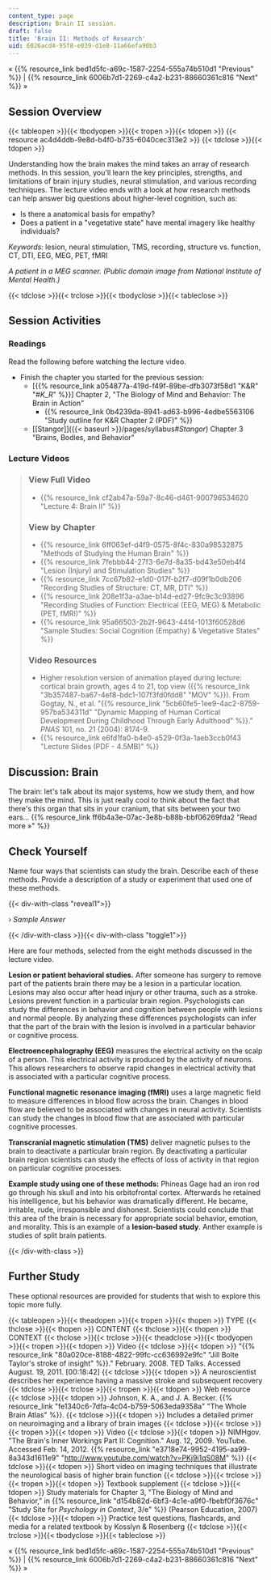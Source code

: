 ```yaml
---
content_type: page
description: Brain II session.
draft: false
title: 'Brain II: Methods of Research'
uid: 6026acd4-95f8-e039-d1e8-11a66efa90b3
---
```

« {{% resource_link bed1d5fc-a69c-1587-2254-555a74b510d1 "Previous" %}} | {{% resource_link 6006b7d1-2269-c4a2-b231-88660361c816 "Next" %}} »

## Session Overview

{{< tableopen >}}{{< tbodyopen >}}{{< tropen >}}{{< tdopen >}}
{{< resource ac4d4ddb-9e8d-b4f0-b735-6040cec313e2 >}}
{{< tdclose >}}{{< tdopen >}}

Understanding how the brain makes the mind takes an array of research methods. In this session, you'll learn the key principles, strengths, and limitations of brain injury studies, neural stimulation, and various recording techniques. The lecture video ends with a look at how research methods can help answer big questions about higher-level cognition, such as:

- Is there a anatomical basis for empathy?
- Does a patient in a "vegetative state" have mental imagery like healthy individuals?

_Keywords:_ lesion, neural stimulation, TMS, recording, structure vs. function, CT, DTI, EEG, MEG, PET, fMRI

_A patient in a MEG scanner. (Public domain image from National Institute of Mental Health.)_

{{< tdclose >}}{{< trclose >}}{{< tbodyclose >}}{{< tableclose >}}

## Session Activities

### Readings

Read the following before watching the lecture video.

- Finish the chapter you started for the previous session:
    - \[{{% resource_link a054877a-419d-f49f-89be-dfb3073f58d1 "K&R" "#_K_R_" %}}\] Chapter 2, "The Biology of Mind and Behavior: The Brain in Action"
        - {{% resource_link 0b4239da-8941-ad63-b996-4edbe5563106 "Study outline for K&R Chapter 2 (PDF)" %}}
    - \[\[Stangor\]\]({{< baseurl >}}/pages/syllabus#_Stangor_) Chapter 3 "Brains, Bodies, and Behavior"

### Lecture Videos

> ### View Full Video
> 
> - {{% resource_link cf2ab47a-59a7-8c46-d461-900796534620 "Lecture 4: Brain II" %}}
> 
> ### View by Chapter
> 
> - {{% resource_link 6ff063ef-d4f9-0575-8f4c-830a98532875 "Methods of Studying the Human Brain" %}}
> - {{% resource_link 7febbb44-27f3-6e7d-8a35-bd43e50eb4f4 "Lesion (Injury) and Stimulation Studies" %}}
> - {{% resource_link 7cc67b82-e1d0-017f-b2f7-d09f1b0db206 "Recording Studies of Structure: CT, MR, DTI" %}}
> - {{% resource_link 208e1f3a-a3ae-b14d-ed27-9fc9c3c93896 "Recording Studies of Function: Electrical (EEG, MEG) & Metabolic (PET, fMRI)" %}}
> - {{% resource_link 95a66503-2b2f-9643-44f4-1013f60528d6 "Sample Studies: Social Cognition (Empathy) & Vegetative States" %}}
> 
> ### Video Resources
> 
> - Higher resolution version of animation played during lecture: cortical brain growth, ages 4 to 21, top view ({{% resource_link "3b357487-ba67-4ef8-bdc1-107f3fd0fdd8" "MOV" %}}). From Gogtay, N., et al. "{{% resource_link "5cb60fe5-1ee9-4ac2-8759-957ba534311d" "Dynamic Mapping of Human Cortical Development During Childhood Through Early Adulthood" %}}." _PNAS_ 101, no. 21 (2004): 8174-9.
> - {{% resource_link e6fd1fa0-b4e0-a529-0f3a-1aeb3ccb0f43 "Lecture Slides (PDF - 4.5MB)" %}}

## Discussion: Brain

The brain: let's talk about its major systems, how we study them, and how they make the mind. This is just really cool to think about the fact that there's this organ that sits in your cranium, that sits between your two ears… {{% resource_link ff6b4a3e-07ac-3e8b-b88b-bbf06269fda2 "Read more »" %}}

## Check Yourself

Name four ways that scientists can study the brain. Describe each of these methods. Provide a description of a study or experiment that used one of these methods.

{{< div-with-class "reveal1">}}

› _Sample Answer_

{{< /div-with-class >}}{{< div-with-class "toggle1">}}

Here are four methods, selected from the eight methods discussed in the lecture video.

**Lesion or patient behavioral studies.** After someone has surgery to remove part of the patients brain there may be a lesion in a particular location. Lesions may also occur after head injury or other trauma, such as a stroke. Lesions prevent function in a particular brain region. Psychologists can study the differences in behavior and cognition between people with lesions and normal people. By analyzing these differences psychologists can infer that the part of the brain with the lesion is involved in a particular behavior or cognitive process.

**Electroencephalography (EEG)** measures the electrical activity on the scalp of a person. This electrical activity is produced by the activity of neurons. This allows researchers to observe rapid changes in electrical activity that is associated with a particular cognitive process.

**Functional magnetic resonance imaging (fMRI)** uses a large magnetic field to measure differences in blood flow across the brain. Changes in blood flow are believed to be associated with changes in neural activity. Scientists can study the changes in blood flow that are associated with particular cognitive processes.

**Transcranial magnetic stimulation (TMS)** deliver magnetic pulses to the brain to deactivate a particular brain region. By deactivating a particular brain region scientists can study the effects of loss of activity in that region on particular cognitive processes.

**Example study using one of these methods:** Phineas Gage had an iron rod go through his skull and into his orbitofrontal cortex. Afterwards he retained his intelligence, but his behavior was dramatically different. He became, irritable, rude, irresponsible and dishonest. Scientists could conclude that this area of the brain is necessary for appropriate social behavior, emotion, and morality. This is an example of a **lesion-based study**. Anther example is studies of split brain patients.

{{< /div-with-class >}}

## Further Study

These optional resources are provided for students that wish to explore this topic more fully.

{{< tableopen >}}{{< theadopen >}}{{< tropen >}}{{< thopen >}}
TYPE
{{< thclose >}}{{< thopen >}}
CONTENT
{{< thclose >}}{{< thopen >}}
CONTEXT
{{< thclose >}}{{< trclose >}}{{< theadclose >}}{{< tbodyopen >}}{{< tropen >}}{{< tdopen >}}
Video
{{< tdclose >}}{{< tdopen >}}
"{{% resource_link "80a020ce-8188-4822-99fc-cc636992e9fc" "Jill Bolte Taylor's stroke of insight" %}}." February. 2008. TED Talks. Accessed August. 19, 2011. \[00:18:42\]
{{< tdclose >}}{{< tdopen >}}
A neuroscientist describes her experience having a massive stroke and subsequent recovery
{{< tdclose >}}{{< trclose >}}{{< tropen >}}{{< tdopen >}}
Web resource
{{< tdclose >}}{{< tdopen >}}
Johnson, K. A., and J. A. Becker. {{% resource_link "fe1340c6-7dfa-4c04-b759-5063eda9358a" "The Whole Brain Atlas" %}}.
{{< tdclose >}}{{< tdopen >}}
Includes a detailed primer on neuroimaging and a library of brain images
{{< tdclose >}}{{< trclose >}}{{< tropen >}}{{< tdopen >}}
Video
{{< tdclose >}}{{< tdopen >}}
NIMHgov. "The Brain's Inner Workings Part II: Cognition." Aug. 12, 2009. YouTube. Accessed Feb. 14, 2012. {{% resource_link "e3718e74-9952-4195-aa99-8a343d1611e9" "http://www.youtube.com/watch?v=PKj9i1qS08M" %}}
{{< tdclose >}}{{< tdopen >}}
Short video on imaging techniques that illustrate the neurological basis of higher brain function
{{< tdclose >}}{{< trclose >}}{{< tropen >}}{{< tdopen >}}
Textbook supplement
{{< tdclose >}}{{< tdopen >}}
Study materials for Chapter 3, "The Biology of Mind and Behavior," in {{% resource_link "d154b82d-6bf3-4c1e-a9f0-fbebf0f3676c" "Study Site for _Psychology in Context_, 3/e" %}} (Pearson Education, 2007)
{{< tdclose >}}{{< tdopen >}}
Practice test questions, flashcards, and media for a related textbook by Kosslyn & Rosenberg
{{< tdclose >}}{{< trclose >}}{{< tbodyclose >}}{{< tableclose >}}

« {{% resource_link bed1d5fc-a69c-1587-2254-555a74b510d1 "Previous" %}} | {{% resource_link 6006b7d1-2269-c4a2-b231-88660361c816 "Next" %}} »